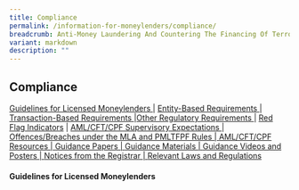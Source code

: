 ```yaml
---
title: Compliance
permalink: /information-for-moneylenders/compliance/
breadcrumb: Anti-Money Laundering And Countering The Financing Of Terrorism
variant: markdown
description: ""
---
```

Compliance
---
  

<a href="#Guidelines">Guidelines for Licensed Moneylenders </a> | <a href="#Who is Required to Register?">Entity-Based Requirements </a> | <a href="#Fees and Registering your Place(s) of Business">Transaction-Based Requirements </a> |<a href="#Registration Application Process">Other Regulatory Requirements </a> | <a href="#Information Needed">Red Flag Indicators</a> | <a href="#I Need Help with Registration">AML/CFT/CPF Supervisory Expectations </a> | <a href="#Cancellation of Registration">Offences/Breaches under the MLA and PMLTFPF Rules | </a><a href="#Cancellation of Registration">AML/CFT/CPF Resources | </a><a href="#Cancellation of Registration">Guidance Papers | </a><a href="#Cancellation of Registration">Guidance Materials | </a><a href="#Cancellation of Registration">Guidance Videos and Posters | </a><a href="#Cancellation of Registration">Notices from the Registrar | </a><a href="#Cancellation of Registration">Relevant Laws and Regulations 

#### </a><a id="Guidelines"></a>Guidelines for Licensed Moneylenders 
